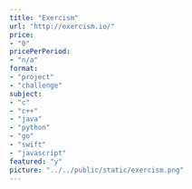 ```yaml
---
title: "Exercism"
url: "http://exercism.io/"
price: 
- "0"
pricePerPeriod: 
- "n/a"
format: 
- "project"
- "challenge"
subject: 
- "c"
- "c++"
- "java"
- "python"
- "go"
- "swift"
- "javascript"
featured: "y"
picture: "../../public/static/exercism.png"
---
```

